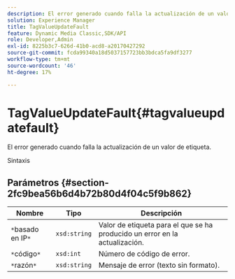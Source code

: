 ```yaml
---
description: El error generado cuando falla la actualización de un valor de etiqueta.
solution: Experience Manager
title: TagValueUpdateFault
feature: Dynamic Media Classic,SDK/API
role: Developer,Admin
exl-id: 8225b3c7-626d-41b0-acd8-a20170427292
source-git-commit: fcda99340a18d5037157723bb3bdca5fa9df3277
workflow-type: tm+mt
source-wordcount: '46'
ht-degree: 17%

---
```


# TagValueUpdateFault{#tagvalueupdatefault}

El error generado cuando falla la actualización de un valor de etiqueta.

Sintaxis

## Parámetros {#section-2fc9bea56b6d4b72b80d4f04c5f9b862}

| Nombre | Tipo | Descripción |
|---|---|---|
| `*`basado en IP`*` | `xsd:string` | Valor de etiqueta para el que se ha producido un error en la actualización. |
| `*`código`*` | `xsd:int` | Número de código de error. |
| `*`razón`*` | `xsd:string` | Mensaje de error (texto sin formato). |
